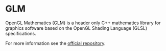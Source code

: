 # GLM

OpenGL Mathematics (GLM) is a header only C++ mathematics library for graphics software based on the OpenGL Shading Language (GLSL) specifications.

For more information see the [official repository](https://github.com/g-truc/glm).
